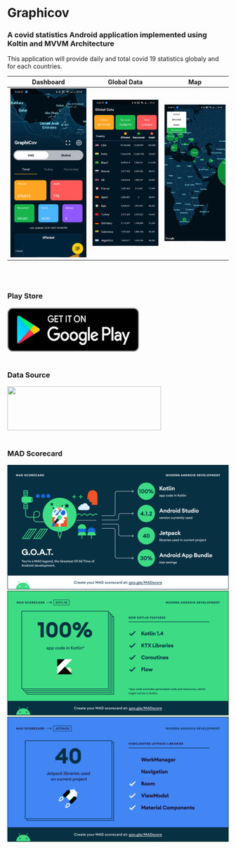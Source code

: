 # Graphicov
### A covid statistics Android application implemented using Koltin and MVVM Architecture

This application will provide daily and total covid 19 statistics globaly and for each countries.


Dashboard             |  Global Data        |  Map
:-------------------------:|:-------------------------:|:-------------------------:
![](dashboard.jpg)  |  ![](global_data.jpg)           | ![](map.jpg)

<br/><br/>
### Play Store
<a href="https://play.google.com/store/apps/details?id=com.appat.graphicov" target="_blank">
<img src="google-play-badge.png" width="300" height="100" >
</a>
<br/><br/>

### Data Source
<a href="https://disease.sh/docs/" target="_blank">
<img src="https://raw.githubusercontent.com/disease-sh/API/master/public/assets/img/logo.png" width="350" height="100" >
</a>
<br/><br/>

### MAD Scorecard  
[![Mad Score](MadScore/summary.png)](https://madscorecard.withgoogle.com/scorecards/2942804448/)
[![Mad Score](MadScore/kotlin.png)](https://madscorecard.withgoogle.com/scorecards/2942804448/)
[![Mad Score](MadScore/jetpack.png)](https://madscorecard.withgoogle.com/scorecards/2942804448/)
